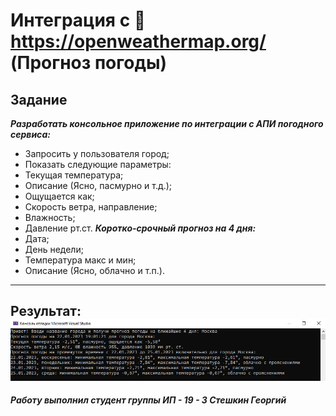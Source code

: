 # Интеграция с 📌https://openweathermap.org/ (Прогноз погоды)
__Задание__
---
___Разработать консольное приложение по интеграции с АПИ погодного сервиса:___
- Запросить у пользователя город;
- Показать следующие параметры:
- Текущая температура;
- Описание (Ясно, пасмурно и т.д.);
- Ощущается как;
- Скорость ветра, направление;
- Влажность;
- Давление рт.ст.
___Коротко-срочный прогноз на 4 дня:___
- Дата;
- День недели;
- Температура макс и мин;
- Описание (Ясно, облачно и т.п.).
---
__Результат:__
![Результат для города "Москва"](image_to_readme.jpg)
---
___Работу выполнил студент группы ИП - 19 - 3 Стешкин Георгий___